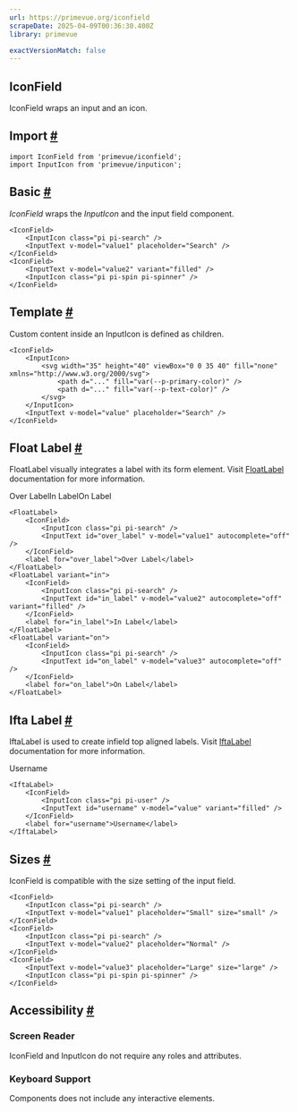 ```yaml
---
url: https://primevue.org/iconfield
scrapeDate: 2025-04-09T00:36:30.400Z
library: primevue

exactVersionMatch: false
---
```


## IconField

IconField wraps an input and an icon.

## Import [#](_iconfield_.md#import)
```
import IconField from 'primevue/iconfield';
import InputIcon from 'primevue/inputicon';
```
## Basic [#](_iconfield_.md#basic)

_IconField_ wraps the _InputIcon_ and the input field component.
```
<IconField>
    <InputIcon class="pi pi-search" />
    <InputText v-model="value1" placeholder="Search" />
</IconField>
<IconField>
    <InputText v-model="value2" variant="filled" />
    <InputIcon class="pi pi-spin pi-spinner" />
</IconField>
```
## Template [#](_iconfield_.md#template)

Custom content inside an InputIcon is defined as children.
```
<IconField>
    <InputIcon>
        <svg width="35" height="40" viewBox="0 0 35 40" fill="none" xmlns="http://www.w3.org/2000/svg">
            <path d="..." fill="var(--p-primary-color)" />
            <path d="..." fill="var(--p-text-color)" />
        </svg>
    </InputIcon>
    <InputText v-model="value" placeholder="Search" />
</IconField>
```
## Float Label [#](_iconfield_.md#floatlabel)

FloatLabel visually integrates a label with its form element. Visit [FloatLabel](_floatlabel_.md) documentation for more information.

Over LabelIn LabelOn Label
```
<FloatLabel>
    <IconField>
        <InputIcon class="pi pi-search" />
        <InputText id="over_label" v-model="value1" autocomplete="off" />
    </IconField>
    <label for="over_label">Over Label</label>
</FloatLabel>
<FloatLabel variant="in">
    <IconField>
        <InputIcon class="pi pi-search" />
        <InputText id="in_label" v-model="value2" autocomplete="off" variant="filled" />
    </IconField>
    <label for="in_label">In Label</label>
</FloatLabel>
<FloatLabel variant="on">
    <IconField>
        <InputIcon class="pi pi-search" />
        <InputText id="on_label" v-model="value3" autocomplete="off" />
    </IconField>
    <label for="on_label">On Label</label>
</FloatLabel>
```
## Ifta Label [#](_iconfield_.md#iftalabel)

IftaLabel is used to create infield top aligned labels. Visit [IftaLabel](_iftalabel_.md) documentation for more information.

Username
```
<IftaLabel>
    <IconField>
        <InputIcon class="pi pi-user" />
        <InputText id="username" v-model="value" variant="filled" />
    </IconField>
    <label for="username">Username</label>
</IftaLabel>
```
## Sizes [#](_iconfield_.md#sizes)

IconField is compatible with the size setting of the input field.
```
<IconField>
    <InputIcon class="pi pi-search" />
    <InputText v-model="value1" placeholder="Small" size="small" />
</IconField>
<IconField>
    <InputIcon class="pi pi-search" />
    <InputText v-model="value2" placeholder="Normal" />
</IconField>
<IconField>
    <InputText v-model="value3" placeholder="Large" size="large" />
    <InputIcon class="pi pi-spin pi-spinner" />
</IconField>
```
## Accessibility [#](_iconfield_.md#accessibility)

### Screen Reader

IconField and InputIcon do not require any roles and attributes.

### Keyboard Support

Components does not include any interactive elements.